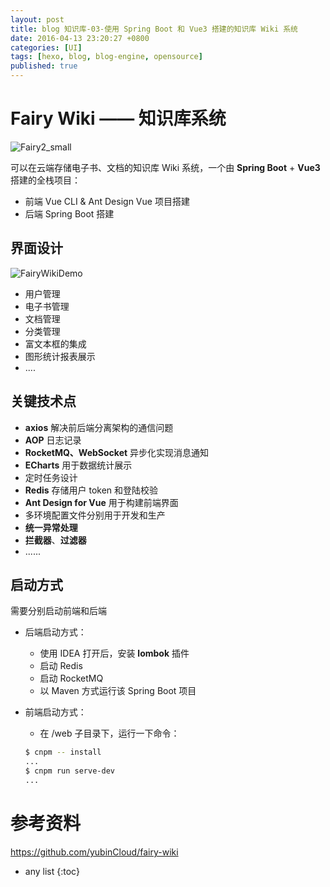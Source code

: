 ```yaml
---
layout: post
title: blog 知识库-03-使用 Spring Boot 和 Vue3 搭建的知识库 Wiki 系统
date: 2016-04-13 23:20:27 +0800
categories: [UI]
tags: [hexo, blog, blog-engine, opensource]
published: true
---
```




# Fairy Wiki —— 知识库系统

![Fairy2_small](https://gitee.com/yubinCloud/my-imgs-repo/raw/main/img/Fairy2_small.png)

可以在云端存储电子书、文档的知识库 Wiki 系统，一个由 **Spring Boot** + **Vue3** 搭建的全栈项目：

+ 前端 Vue CLI & Ant Design Vue 项目搭建
+ 后端 Spring Boot 搭建

## 界面设计

![FairyWikiDemo](https://gitee.com/yubinCloud/my-imgs-repo/raw/main/img/FairyWikiDemo.jpg)

+ 用户管理
+ 电子书管理
+ 文档管理
+ 分类管理
+ 富文本框的集成
+ 图形统计报表展示
+ ....

## 关键技术点

+ **axios** 解决前后端分离架构的通信问题
+ **AOP** 日志记录
+ **RocketMQ、WebSocket** 异步化实现消息通知
+ **ECharts** 用于数据统计展示
+ 定时任务设计
+ **Redis** 存储用户 token 和登陆校验
+ **Ant Design for Vue** 用于构建前端界面
+ 多环境配置文件分别用于开发和生产
+ **统一异常处理**
+ **拦截器**、**过滤器**
+ ......

## 启动方式

需要分别启动前端和后端

+ 后端启动方式：

  + 使用 IDEA 打开后，安装 **lombok** 插件
  + 启动 Redis
  + 启动 RocketMQ
  + 以 Maven 方式运行该 Spring Boot 项目

+ 前端启动方式：

  + 在 /web 子目录下，运行一下命令：

  ```bash
  $ cnpm -- install
  ...
  $ cnpm run serve-dev
  ...
  ```

  


# 参考资料

https://github.com/yubinCloud/fairy-wiki

* any list
{:toc}